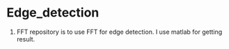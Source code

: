 # Edge_detection
1. FFT repository is to use FFT for edge detection. I use matlab for getting result.
